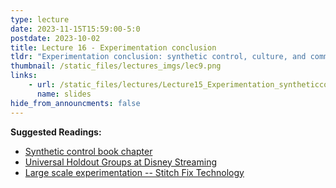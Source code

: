 ```yaml
---
type: lecture
date: 2023-11-15T15:59:00-5:0
postdate: 2023-10-02
title: Lecture 16 - Experimentation conclusion
tldr: "Experimentation conclusion: synthetic control, culture, and communication"
thumbnail: /static_files/lectures_imgs/lec9.png
links:
    - url: /static_files/lectures/Lecture15_Experimentation_syntheticcontrol.pdf
      name: slides
hide_from_announcments: false
---
```

**Suggested Readings:**
- [Synthetic control book chapter](https://mixtape.scunning.com/synthetic-control.html)
- [Universal Holdout Groups at Disney Streaming](https://medium.com/disney-streaming/universal-holdout-groups-at-disney-streaming-2043360def4f)
- [Large scale experimentation -- Stitch Fix Technology](https://multithreaded.stitchfix.com/blog/2020/07/07/large-scale-experimentation/)
